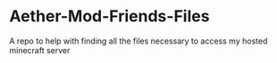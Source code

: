 # Aether-Mod-Friends-Files
 A repo to help with finding all the files necessary to access my hosted minecraft server
